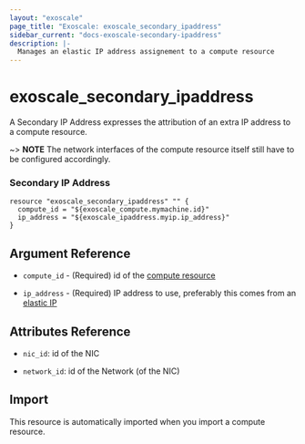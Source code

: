 ```yaml
---
layout: "exoscale"
page_title: "Exoscale: exoscale_secondary_ipaddress"
sidebar_current: "docs-exoscale-secondary-ipaddress"
description: |-
  Manages an elastic IP address assignement to a compute resource
---
```


# exoscale_secondary_ipaddress

A Secondary IP Address expresses the attribution of an extra IP address to a
compute resource.

~> **NOTE** The network interfaces of the compute resource itself still have
to be configured accordingly.

### Secondary IP Address

```hcl
resource "exoscale_secondary_ipaddress" "" {
  compute_id = "${exoscale_compute.mymachine.id}"
  ip_address = "${exoscale_ipaddress.myip.ip_address}"
}
```

## Argument Reference

- `compute_id` - (Required) id of the [compute resource](compute.html)

- `ip_address` - (Required) IP address to use, preferably this comes from an [elastic IP](ip_address.html)

## Attributes Reference

- `nic_id`: id of the NIC

- `network_id`: id of the Network (of the NIC)

## Import

This resource is automatically imported when you import a compute resource.
